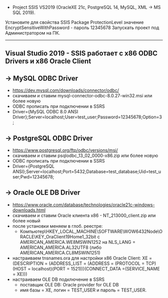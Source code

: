 - Project SSIS VS2019 (OracleXE 21c, PostgreSQL 14, MySQL, XML -> MS SQL 2019).

Установите для свойства SSIS Package ProtectionLevel значение EncryptSensitiveWithPassword - пароль 12345678
Запускать проект под Администратором на ПК.

----------------------------------------------------------------------------
Visual Studio 2019 - SSIS работает с x86 ODBC Drivers и x86 Oracle Client
----------------------------------------------------------------------------

-> MySQL ODBC Driver
------------------------------------------------------
- https://dev.mysql.com/downloads/connector/odbc/
- скачиваем и ставим mysql-connector-odbc-8.0.27-win32.msi или более новую
- ODBC прописать при подключении в SSRS
- Driver={MySQL ODBC 8.0 ANSI Driver};Server=localhost;User=test_user;Password=12345678;Option=3;

-> PostgreSQL ODBC Driver
------------------------------------------------------
- https://www.postgresql.org/ftp/odbc/versions/msi/
- скачиваем и ставим psqlodbc_13_02_0000-x86.zip или более новую
- ODBC прописать при подключении в SSRS
- Driver={PostgreSQL ANSI};Server=localhost;Port=5432;Database=test_database;Uid=test_user;Pwd=12345678;

-> Oracle OLE DB Driver
------------------------------------------------------
- https://www.oracle.com/database/technologies/oracle21c-windows-downloads.html
- скачиваем и ставим Oracle клиента x86 - NT_213000_client.zip или более новый
- после установки меняем в глоб. реестре:
  - Компьютер\HKEY_LOCAL_MACHINE\SOFTWARE\WOW6432Node\ORACLE\KEY_OraClient19Home1_32bit c AMERICAN_AMERICA.WE8MSWIN1252
    на NLS_LANG = AMERICAN_AMERICA.AL32UTF8 (либо AMERICAN_AMERICA.CL8MSWIN1251)
- настраиваем tnsnames.ora для настройки x86 Oracle Client:
    XE = (DESCRIPTION = (ADDRESS_LIST = (ADDRESS = (PROTOCOL = TCP)(HOST = localhost)(PORT = 1521)))(CONNECT_DATA =(SERVICE_NAME = XE)))
- настраиваем OLE DB подключение в SSRS
  - поставщик OLE DB: Oracle provider for OLE DB
  - имя базы = XE, логин = TEST_USER и пароль = TEST_USER.


